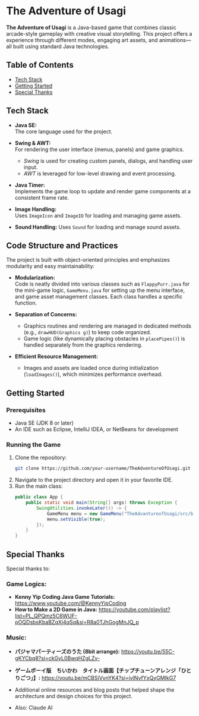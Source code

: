 # The Adventure of Usagi

**The Adventure of Usagi** is a Java-based game that combines classic arcade-style gameplay with creative visual storytelling. This project offers a experience through different modes, engaging art assets, and animations—all built using standard Java technologies.

## Table of Contents

- [Tech Stack](#tech-stack)
- [Getting Started](#getting-started)
- [Special Thanks](#special-thanks)

## Tech Stack

- **Java SE:**  
  The core language used for the project.

- **Swing & AWT:**  
  For rendering the user interface (menus, panels) and game graphics.

  - _Swing_ is used for creating custom panels, dialogs, and handling user input.
  - _AWT_ is leveraged for low-level drawing and event processing.

- **Java Timer:**  
  Implements the game loop to update and render game components at a consistent frame rate.

- **Image Handling:**  
  Uses `ImageIcon` and `ImageIO` for loading and managing game assets.

- **Sound Handling:**
  Uses `Sound` for loading and manage sound assets.

## Code Structure and Practices

The project is built with object-oriented principles and emphasizes modularity and easy maintainability:

- **Modularization:**  
  Code is neatly divided into various classes such as `FlappyPurr.java` for the mini-game logic, `GameMenu.java` for setting up the menu interface, and game asset management classes. Each class handles a specific function.

- **Separation of Concerns:**

  - Graphics routines and rendering are managed in dedicated methods (e.g., `drawHUD(Graphics g)`) to keep code organized.
  - Game logic (like dynamically placing obstacles in `placePipes()`) is handled separately from the graphics rendering.

- **Efficient Resource Management:**
  - Images and assets are loaded once during initialization (`loadImages()`), which minimizes performance overhead.

## Getting Started

### Prerequisites

- Java SE (JDK 8 or later)
- An IDE such as Eclipse, IntelliJ IDEA, or NetBeans for development

### Running the Game

1. Clone the repository:
   ```bash
   git clone https://github.com/your-username/TheAdventureOfUsagi.git
   ```
2. Navigate to the project directory and open it in your favorite IDE.
3. Run the main class:
   ```java
   public class App {
       public static void main(String[] args) throws Exception {
           SwingUtilities.invokeLater(() -> {
               GameMenu menu = new GameMenu("TheAdvantureofUsagi/src/background2.png");
               menu.setVisible(true);
           });
       }
   }
   ```

## Special Thanks

Special thanks to:

### Game Logics:

- **Kenny Yip Coding Java Game Tutorials:** https://www.youtube.com/@KennyYipCoding
- **How to Make a 2D Game in Java:** https://youtube.com/playlist?list=PL_QPQmz5C6WUF-pOQDsbsKbaBZqXj4qSq&si=R8a0TJhGogMnJQ_p

### Music:

- **パジャマパーティーズのうた (8bit arrange):** https://youtu.be/55C-gKYCbq8?si=ckGyL0BwqHZgLZy-
- **ゲームボーイ版　ちいかわ　タイトル画面【チップチューンアレンジ「ひとりごつ」】:** https://youtu.be/mCBSjVvnYK4?si=jvlNvfYxQyGMIkG7

- Additional online resources and blog posts that helped shape the architecture and design choices for this project.
- Also: Claude AI
